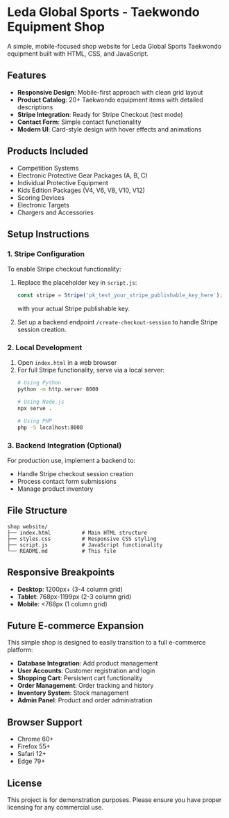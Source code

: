 # Leda Global Sports - Taekwondo Equipment Shop

A simple, mobile-focused shop website for Leda Global Sports Taekwondo equipment built with HTML, CSS, and JavaScript.

## Features

- **Responsive Design**: Mobile-first approach with clean grid layout
- **Product Catalog**: 20+ Taekwondo equipment items with detailed descriptions
- **Stripe Integration**: Ready for Stripe Checkout (test mode)
- **Contact Form**: Simple contact functionality
- **Modern UI**: Card-style design with hover effects and animations

## Products Included

- Competition Systems
- Electronic Protective Gear Packages (A, B, C)
- Individual Protective Equipment
- Kids Edition Packages (V4, V6, V8, V10, V12)
- Scoring Devices
- Electronic Targets
- Chargers and Accessories

## Setup Instructions

### 1. Stripe Configuration

To enable Stripe checkout functionality:

1. Replace the placeholder key in `script.js`:
   ```javascript
   const stripe = Stripe('pk_test_your_stripe_publishable_key_here');
   ```
   with your actual Stripe publishable key.

2. Set up a backend endpoint `/create-checkout-session` to handle Stripe session creation.

### 2. Local Development

1. Open `index.html` in a web browser
2. For full Stripe functionality, serve via a local server:
   ```bash
   # Using Python
   python -m http.server 8000
   
   # Using Node.js
   npx serve .
   
   # Using PHP
   php -S localhost:8000
   ```

### 3. Backend Integration (Optional)

For production use, implement a backend to:
- Handle Stripe checkout session creation
- Process contact form submissions
- Manage product inventory

## File Structure

```
shop website/
├── index.html          # Main HTML structure
├── styles.css          # Responsive CSS styling
├── script.js           # JavaScript functionality
└── README.md           # This file
```

## Responsive Breakpoints

- **Desktop**: 1200px+ (3-4 column grid)
- **Tablet**: 768px-1199px (2-3 column grid)
- **Mobile**: <768px (1 column grid)

## Future E-commerce Expansion

This simple shop is designed to easily transition to a full e-commerce platform:

- **Database Integration**: Add product management
- **User Accounts**: Customer registration and login
- **Shopping Cart**: Persistent cart functionality
- **Order Management**: Order tracking and history
- **Inventory System**: Stock management
- **Admin Panel**: Product and order administration

## Browser Support

- Chrome 60+
- Firefox 55+
- Safari 12+
- Edge 79+

## License

This project is for demonstration purposes. Please ensure you have proper licensing for any commercial use.